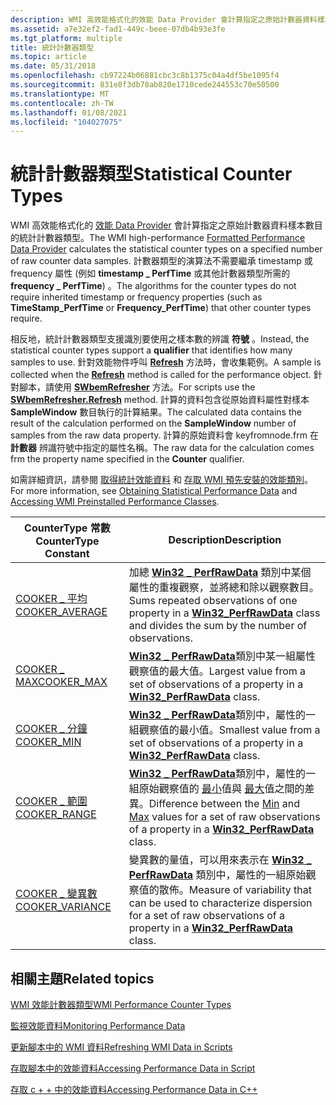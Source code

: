 ```yaml
---
description: WMI 高效能格式化的效能 Data Provider 會計算指定之原始計數器資料樣本數目的統計計數器類型。
ms.assetid: a7e32ef2-fad1-449c-beee-07db4b93e3fe
ms.tgt_platform: multiple
title: 統計計數器類型
ms.topic: article
ms.date: 05/31/2018
ms.openlocfilehash: cb97224b06881cbc3c8b1375c04a4df5be1095f4
ms.sourcegitcommit: 831e8f3db78ab820e1710cede244553c70e50500
ms.translationtype: MT
ms.contentlocale: zh-TW
ms.lasthandoff: 01/08/2021
ms.locfileid: "104027075"
---
```

# <a name="statistical-counter-types"></a><span data-ttu-id="357a8-103">統計計數器類型</span><span class="sxs-lookup"><span data-stu-id="357a8-103">Statistical Counter Types</span></span>

<span data-ttu-id="357a8-104">WMI 高效能格式化的 [效能 Data Provider](formatted-performance-data-provider.md) 會計算指定之原始計數器資料樣本數目的統計計數器類型。</span><span class="sxs-lookup"><span data-stu-id="357a8-104">The WMI high-performance [Formatted Performance Data Provider](formatted-performance-data-provider.md) calculates the statistical counter types on a specified number of raw counter data samples.</span></span> <span data-ttu-id="357a8-105">計數器類型的演算法不需要繼承 timestamp 或 frequency 屬性 (例如 **timestamp \_ PerfTime** 或其他計數器類型所需的 **frequency \_ PerfTime**) 。</span><span class="sxs-lookup"><span data-stu-id="357a8-105">The algorithms for the counter types do not require inherited timestamp or frequency properties (such as **TimeStamp\_PerfTime** or **Frequency\_PerfTime**) that other counter types require.</span></span>

<span data-ttu-id="357a8-106">相反地，統計計數器類型支援識別要使用之樣本數的辨識 **符號** 。</span><span class="sxs-lookup"><span data-stu-id="357a8-106">Instead, the statistical counter types support a **qualifier** that identifies how many samples to use.</span></span> <span data-ttu-id="357a8-107">針對效能物件呼叫 [**Refresh**](/windows/desktop/api/Wbemcli/nf-wbemcli-iwbemrefresher-refresh) 方法時，會收集範例。</span><span class="sxs-lookup"><span data-stu-id="357a8-107">A sample is collected when the [**Refresh**](/windows/desktop/api/Wbemcli/nf-wbemcli-iwbemrefresher-refresh) method is called for the performance object.</span></span> <span data-ttu-id="357a8-108">針對腳本，請使用 [**SWbemRefresher**](swbemrefresher-refresh.md) 方法。</span><span class="sxs-lookup"><span data-stu-id="357a8-108">For scripts use the [**SWbemRefresher.Refresh**](swbemrefresher-refresh.md) method.</span></span> <span data-ttu-id="357a8-109">計算的資料包含從原始資料屬性對樣本 **SampleWindow** 數目執行的計算結果。</span><span class="sxs-lookup"><span data-stu-id="357a8-109">The calculated data contains the result of the calculation performed on the **SampleWindow** number of samples from the raw data property.</span></span> <span data-ttu-id="357a8-110">計算的原始資料會 keyfromnode.frm 在 **計數器** 辨識符號中指定的屬性名稱。</span><span class="sxs-lookup"><span data-stu-id="357a8-110">The raw data for the calculation comes frm the property name specified in the **Counter** qualifier.</span></span>

<span data-ttu-id="357a8-111">如需詳細資訊，請參閱 [取得統計效能資料](obtaining-statistical-performance-data.md) 和 [存取 WMI 預先安裝的效能類別](accessing-wmi-preinstalled-performance-classes.md)。</span><span class="sxs-lookup"><span data-stu-id="357a8-111">For more information, see [Obtaining Statistical Performance Data](obtaining-statistical-performance-data.md) and [Accessing WMI Preinstalled Performance Classes](accessing-wmi-preinstalled-performance-classes.md).</span></span>



| <span data-ttu-id="357a8-112">CounterType 常數</span><span class="sxs-lookup"><span data-stu-id="357a8-112">CounterType Constant</span></span>                    | <span data-ttu-id="357a8-113">Description</span><span class="sxs-lookup"><span data-stu-id="357a8-113">Description</span></span>                                                                                                                                                                                |
|-----------------------------------------|--------------------------------------------------------------------------------------------------------------------------------------------------------------------------------------------|
| [<span data-ttu-id="357a8-114">COOKER \_ 平均</span><span class="sxs-lookup"><span data-stu-id="357a8-114">COOKER\_AVERAGE</span></span>](cooker-average.md)   | <span data-ttu-id="357a8-115">加總 [**Win32 \_ PerfRawData**](/windows/desktop/CIMWin32Prov/win32-perfrawdata) 類別中某個屬性的重複觀察，並將總和除以觀察數目。</span><span class="sxs-lookup"><span data-stu-id="357a8-115">Sums repeated observations of one property in a [**Win32\_PerfRawData**](/windows/desktop/CIMWin32Prov/win32-perfrawdata) class and divides the sum by the number of observations.</span></span>                              |
| [<span data-ttu-id="357a8-116">COOKER \_ MAX</span><span class="sxs-lookup"><span data-stu-id="357a8-116">COOKER\_MAX</span></span>](cooker-max.md)           | <span data-ttu-id="357a8-117">[**Win32 \_ PerfRawData**](/windows/desktop/CIMWin32Prov/win32-perfrawdata)類別中某一組屬性觀察值的最大值。</span><span class="sxs-lookup"><span data-stu-id="357a8-117">Largest value from a set of observations of a property in a [**Win32\_PerfRawData**](/windows/desktop/CIMWin32Prov/win32-perfrawdata) class.</span></span>                                                                    |
| [<span data-ttu-id="357a8-118">COOKER \_ 分鐘</span><span class="sxs-lookup"><span data-stu-id="357a8-118">COOKER\_MIN</span></span>](cooker-min.md)           | <span data-ttu-id="357a8-119">[**Win32 \_ PerfRawData**](/windows/desktop/CIMWin32Prov/win32-perfrawdata)類別中，屬性的一組觀察值的最小值。</span><span class="sxs-lookup"><span data-stu-id="357a8-119">Smallest value from a set of observations of a property in a [**Win32\_PerfRawData**](/windows/desktop/CIMWin32Prov/win32-perfrawdata) class.</span></span>                                                                   |
| [<span data-ttu-id="357a8-120">COOKER \_ 範圍</span><span class="sxs-lookup"><span data-stu-id="357a8-120">COOKER\_RANGE</span></span>](cooker-range.md)       | <span data-ttu-id="357a8-121">[**Win32 \_ PerfRawData**](/windows/desktop/CIMWin32Prov/win32-perfrawdata)類別中，屬性的一組原始觀察值的 [最小](cooker-min.md)值與 [最大](cooker-max.md)值之間的差異。</span><span class="sxs-lookup"><span data-stu-id="357a8-121">Difference between the [Min](cooker-min.md) and [Max](cooker-max.md) values for a set of raw observations of a property in a [**Win32\_PerfRawData**](/windows/desktop/CIMWin32Prov/win32-perfrawdata) class.</span></span> |
| [<span data-ttu-id="357a8-122">COOKER \_ 變異數</span><span class="sxs-lookup"><span data-stu-id="357a8-122">COOKER\_VARIANCE</span></span>](cooker-variance.md) | <span data-ttu-id="357a8-123">變異數的量值，可以用來表示在 [**Win32 \_ PerfRawData**](/windows/desktop/CIMWin32Prov/win32-perfrawdata) 類別中，屬性的一組原始觀察值的散佈。</span><span class="sxs-lookup"><span data-stu-id="357a8-123">Measure of variability that can be used to characterize dispersion for a set of raw observations of a property in a [**Win32\_PerfRawData**](/windows/desktop/CIMWin32Prov/win32-perfrawdata) class.</span></span>            |



 

## <a name="related-topics"></a><span data-ttu-id="357a8-124">相關主題</span><span class="sxs-lookup"><span data-stu-id="357a8-124">Related topics</span></span>

<dl> <dt>

[<span data-ttu-id="357a8-125">WMI 效能計數器類型</span><span class="sxs-lookup"><span data-stu-id="357a8-125">WMI Performance Counter Types</span></span>](wmi-performance-counter-types.md)
</dt> <dt>

[<span data-ttu-id="357a8-126">監視效能資料</span><span class="sxs-lookup"><span data-stu-id="357a8-126">Monitoring Performance Data</span></span>](monitoring-performance-data.md)
</dt> <dt>

[<span data-ttu-id="357a8-127">更新腳本中的 WMI 資料</span><span class="sxs-lookup"><span data-stu-id="357a8-127">Refreshing WMI Data in Scripts</span></span>](refreshing-wmi-data-in-scripts.md)
</dt> <dt>

[<span data-ttu-id="357a8-128">存取腳本中的效能資料</span><span class="sxs-lookup"><span data-stu-id="357a8-128">Accessing Performance Data in Script</span></span>](accessing-performance-data-in-script.md)
</dt> <dt>

[<span data-ttu-id="357a8-129">存取 c + + 中的效能資料</span><span class="sxs-lookup"><span data-stu-id="357a8-129">Accessing Performance Data in C++</span></span>](accessing-performance-data-in-c--.md)
</dt> </dl>

 

 
